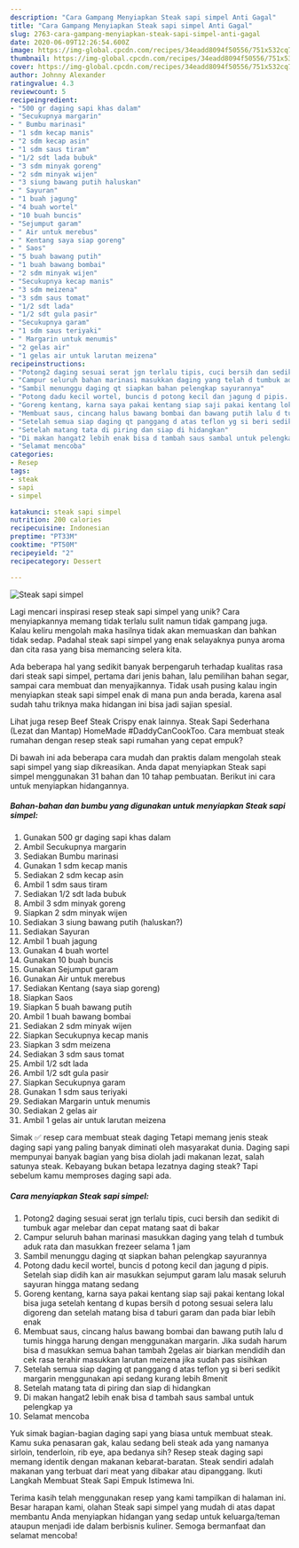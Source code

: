 ```yaml
---
description: "Cara Gampang Menyiapkan Steak sapi simpel Anti Gagal"
title: "Cara Gampang Menyiapkan Steak sapi simpel Anti Gagal"
slug: 2763-cara-gampang-menyiapkan-steak-sapi-simpel-anti-gagal
date: 2020-06-09T12:26:54.600Z
image: https://img-global.cpcdn.com/recipes/34eadd8094f50556/751x532cq70/steak-sapi-simpel-foto-resep-utama.jpg
thumbnail: https://img-global.cpcdn.com/recipes/34eadd8094f50556/751x532cq70/steak-sapi-simpel-foto-resep-utama.jpg
cover: https://img-global.cpcdn.com/recipes/34eadd8094f50556/751x532cq70/steak-sapi-simpel-foto-resep-utama.jpg
author: Johnny Alexander
ratingvalue: 4.3
reviewcount: 5
recipeingredient:
- "500 gr daging sapi khas dalam"
- "Secukupnya margarin"
- " Bumbu marinasi"
- "1 sdm kecap manis"
- "2 sdm kecap asin"
- "1 sdm saus tiram"
- "1/2 sdt lada bubuk"
- "3 sdm minyak goreng"
- "2 sdm minyak wijen"
- "3 siung bawang putih haluskan"
- " Sayuran"
- "1 buah jagung"
- "4 buah wortel"
- "10 buah buncis"
- "Sejumput garam"
- " Air untuk merebus"
- " Kentang saya siap goreng"
- " Saos"
- "5 buah bawang putih"
- "1 buah bawang bombai"
- "2 sdm minyak wijen"
- "Secukupnya kecap manis"
- "3 sdm meizena"
- "3 sdm saus tomat"
- "1/2 sdt lada"
- "1/2 sdt gula pasir"
- "Secukupnya garam"
- "1 sdm saus teriyaki"
- " Margarin untuk menumis"
- "2 gelas air"
- "1 gelas air untuk larutan meizena"
recipeinstructions:
- "Potong2 daging sesuai serat jgn terlalu tipis, cuci bersih dan sedikit di tumbuk agar melebar dan cepat matang saat di bakar"
- "Campur seluruh bahan marinasi masukkan daging yang telah d tumbuk aduk rata dan masukkan frezeer selama 1 jam"
- "Sambil menunggu daging qt siapkan bahan pelengkap sayurannya"
- "Potong dadu kecil wortel, buncis d potong kecil dan jagung d pipis. Setelah siap didih kan air masukkan sejumput garam lalu masak seluruh sayuran hingga matang sedang"
- "Goreng kentang, karna saya pakai kentang siap saji pakai kentang lokal bisa juga setelah kentang d kupas bersih d potong sesuai selera lalu digoreng dan setelah matang bisa d taburi garam dan pada biar lebih enak"
- "Membuat saus, cincang halus bawang bombai dan bawang putih lalu d tumis hingga harung dengan menggunakan margarin. Jika sudah harum bisa d masukkan semua bahan tambah 2gelas air biarkan mendidih dan cek rasa terahir masukkan larutan meizena jika sudah pas sisihkan"
- "Setelah semua siap daging qt panggang d atas teflon yg si beri sedikit margarin menggunakan api sedang kurang lebih 8menit"
- "Setelah matang tata di piring dan siap di hidangkan"
- "Di makan hangat2 lebih enak bisa d tambah saus sambal untuk pelengkap ya"
- "Selamat mencoba"
categories:
- Resep
tags:
- steak
- sapi
- simpel

katakunci: steak sapi simpel 
nutrition: 200 calories
recipecuisine: Indonesian
preptime: "PT33M"
cooktime: "PT50M"
recipeyield: "2"
recipecategory: Dessert

---
```



![Steak sapi simpel](https://img-global.cpcdn.com/recipes/34eadd8094f50556/751x532cq70/steak-sapi-simpel-foto-resep-utama.jpg)

Lagi mencari inspirasi resep steak sapi simpel yang unik? Cara menyiapkannya memang tidak terlalu sulit namun tidak gampang juga. Kalau keliru mengolah maka hasilnya tidak akan memuaskan dan bahkan tidak sedap. Padahal steak sapi simpel yang enak selayaknya punya aroma dan cita rasa yang bisa memancing selera kita.

Ada beberapa hal yang sedikit banyak berpengaruh terhadap kualitas rasa dari steak sapi simpel, pertama dari jenis bahan, lalu pemilihan bahan segar, sampai cara membuat dan menyajikannya. Tidak usah pusing kalau ingin menyiapkan steak sapi simpel enak di mana pun anda berada, karena asal sudah tahu triknya maka hidangan ini bisa jadi sajian spesial.

Lihat juga resep Beef Steak Crispy enak lainnya. Steak Sapi Sederhana (Lezat dan Mantap) HomeMade #DaddyCanCookToo. Cara membuat steak rumahan dengan resep steak sapi rumahan yang cepat empuk?


Di bawah ini ada beberapa cara mudah dan praktis dalam mengolah steak sapi simpel yang siap dikreasikan. Anda dapat menyiapkan Steak sapi simpel menggunakan 31 bahan dan 10 tahap pembuatan. Berikut ini cara untuk menyiapkan hidangannya.

<!--inarticleads1-->

##### Bahan-bahan dan bumbu yang digunakan untuk menyiapkan Steak sapi simpel:

1. Gunakan 500 gr daging sapi khas dalam
1. Ambil Secukupnya margarin
1. Sediakan  Bumbu marinasi
1. Gunakan 1 sdm kecap manis
1. Sediakan 2 sdm kecap asin
1. Ambil 1 sdm saus tiram
1. Sediakan 1/2 sdt lada bubuk
1. Ambil 3 sdm minyak goreng
1. Siapkan 2 sdm minyak wijen
1. Sediakan 3 siung bawang putih (haluskan?)
1. Sediakan  Sayuran
1. Ambil 1 buah jagung
1. Gunakan 4 buah wortel
1. Gunakan 10 buah buncis
1. Gunakan Sejumput garam
1. Gunakan  Air untuk merebus
1. Sediakan  Kentang (saya siap goreng)
1. Siapkan  Saos
1. Siapkan 5 buah bawang putih
1. Ambil 1 buah bawang bombai
1. Sediakan 2 sdm minyak wijen
1. Siapkan Secukupnya kecap manis
1. Siapkan 3 sdm meizena
1. Sediakan 3 sdm saus tomat
1. Ambil 1/2 sdt lada
1. Ambil 1/2 sdt gula pasir
1. Siapkan Secukupnya garam
1. Gunakan 1 sdm saus teriyaki
1. Sediakan  Margarin untuk menumis
1. Sediakan 2 gelas air
1. Ambil 1 gelas air untuk larutan meizena


Simak ✅ resep cara membuat steak daging Tetapi memang jenis steak daging sapi yang paling banyak diminati oleh masyarakat dunia. Daging sapi mempunyai banyak bagian yang bisa diolah jadi makanan lezat, salah satunya steak. Kebayang bukan betapa lezatnya daging steak? Tapi sebelum kamu memproses daging sapi ada. 

<!--inarticleads2-->

##### Cara menyiapkan Steak sapi simpel:

1. Potong2 daging sesuai serat jgn terlalu tipis, cuci bersih dan sedikit di tumbuk agar melebar dan cepat matang saat di bakar
1. Campur seluruh bahan marinasi masukkan daging yang telah d tumbuk aduk rata dan masukkan frezeer selama 1 jam
1. Sambil menunggu daging qt siapkan bahan pelengkap sayurannya
1. Potong dadu kecil wortel, buncis d potong kecil dan jagung d pipis. Setelah siap didih kan air masukkan sejumput garam lalu masak seluruh sayuran hingga matang sedang
1. Goreng kentang, karna saya pakai kentang siap saji pakai kentang lokal bisa juga setelah kentang d kupas bersih d potong sesuai selera lalu digoreng dan setelah matang bisa d taburi garam dan pada biar lebih enak
1. Membuat saus, cincang halus bawang bombai dan bawang putih lalu d tumis hingga harung dengan menggunakan margarin. Jika sudah harum bisa d masukkan semua bahan tambah 2gelas air biarkan mendidih dan cek rasa terahir masukkan larutan meizena jika sudah pas sisihkan
1. Setelah semua siap daging qt panggang d atas teflon yg si beri sedikit margarin menggunakan api sedang kurang lebih 8menit
1. Setelah matang tata di piring dan siap di hidangkan
1. Di makan hangat2 lebih enak bisa d tambah saus sambal untuk pelengkap ya
1. Selamat mencoba


Yuk simak bagian-bagian daging sapi yang biasa untuk membuat steak. Kamu suka penasaran gak, kalau sedang beli steak ada yang namanya sirloin, tenderloin, rib eye, apa bedanya sih? Resep steak daging sapi memang identik dengan makanan kebarat-baratan. Steak sendiri adalah makanan yang terbuat dari meat yang dibakar atau dipanggang. Ikuti Langkah Membuat Steak Sapi Empuk Istimewa Ini. 

Terima kasih telah menggunakan resep yang kami tampilkan di halaman ini. Besar harapan kami, olahan Steak sapi simpel yang mudah di atas dapat membantu Anda menyiapkan hidangan yang sedap untuk keluarga/teman ataupun menjadi ide dalam berbisnis kuliner. Semoga bermanfaat dan selamat mencoba!
